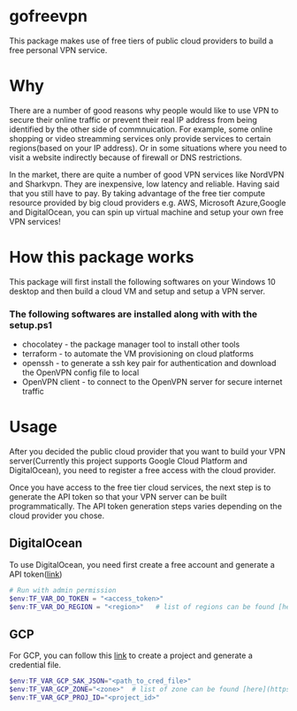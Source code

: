 # gofreevpn

This package makes use of free tiers of public cloud providers to build a free personal VPN service.

# Why

There are a number of good reasons why people would like to use VPN to secure their online traffic or prevent their real IP address from being identified by the other side of commnuication. For example, some online shopping or video streamming services only provide services to certain regions(based on your IP address). Or in some situations where you need to visit a website indirectly because of firewall or DNS restrictions.

In the market, there are quite a number of good VPN services like NordVPN and Sharkvpn. They are inexpensive, low latency and reliable. Having said that you still have to pay. By taking advantage of the free tier compute resource provided by big cloud providers e.g. AWS, Microsoft Azure,Google and DigitalOcean, you can spin up virtual machine and setup your own free VPN services!


# How this package works

This package will first install the following softwares on your Windows 10 desktop and then build a cloud VM and setup and setup a VPN server.

### The following softwares are installed along with with the setup.ps1

* chocolatey - the package manager tool to install other tools
* terraform - to automate the VM provisioning on cloud platforms
* openssh - to generate a ssh key pair for authentication and download the OpenVPN config file to local
* OpenVPN client - to connect to the OpenVPN server for secure internet traffic


# Usage
After you decided the public cloud provider that you want to build your VPN server(Currently this project supports Google Cloud Platform and DigitalOcean), you need to register a free access with the cloud provider.

Once you have access to the free tier cloud services, the next step is to generate the API  token so that your VPN server can be built programmatically. The API token generation steps varies depending on the cloud provider you chose. 

## DigitalOcean
To use DigitalOcean, you need first create a free account and generate a API token([link](https://www.digitalocean.com/docs/api/create-personal-access-token/))

``` Powershell
# Run with admin permission
$env:TF_VAR_DO_TOKEN = "<access_token>"
$env:TF_VAR_DO_REGION = "<region>"   # list of regions can be found [here](https://www.digitalocean.com/docs/platform/availability-matrix/)
```

## GCP
For GCP, you can follow this [link](https://cloud.google.com/community/tutorials/getting-started-on-gcp-with-terraform) to create a project and generate a credential file.

``` Powershell
$env:TF_VAR_GCP_SAK_JSON="<path_to_cred_file>"
$env:TF_VAR_GCP_ZONE="<zone>"  # list of zone can be found [here](https://cloud.google.com/about/locations/)
$env:TF_VAR_GCP_PROJ_ID="<project_id>"
```
